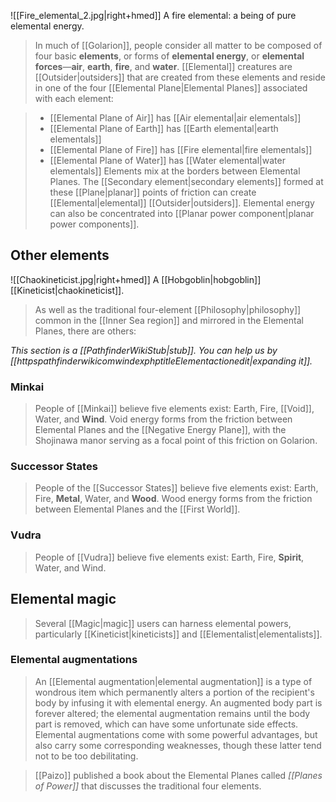 ![[Fire_elemental_2.jpg|right+hmed]] 
 A fire elemental: a being of pure elemental energy.
> In much of [[Golarion]], people consider all matter to be composed of four basic **elements**, or forms of **elemental energy**, or **elemental forces**—**air**, **earth**, **fire**, and **water**. [[Elemental]] creatures are [[Outsider|outsiders]] that are created from these elements and reside in one of the four [[Elemental Plane|Elemental Planes]] associated with each element:

> - [[Elemental Plane of Air]] has [[Air elemental|air elementals]]
> - [[Elemental Plane of Earth]] has [[Earth elemental|earth elementals]]
> - [[Elemental Plane of Fire]] has [[Fire elemental|fire elementals]]
> - [[Elemental Plane of Water]] has [[Water elemental|water elementals]]
> Elements mix at the borders between Elemental Planes. The [[Secondary element|secondary elements]] formed at these [[Plane|planar]] points of friction can create [[Elemental|elemental]] [[Outsider|outsiders]]. Elemental energy can also be concentrated into [[Planar power component|planar power components]].



## Other elements

![[Chaokineticist.jpg|right+hmed]] 
 A [[Hobgoblin|hobgoblin]] [[Kineticist|chaokineticist]].
> As well as the traditional four-element [[Philosophy|philosophy]] common in the [[Inner Sea region]] and mirrored in the Elemental Planes, there are others:



*This section is a [[PathfinderWikiStub|stub]]. You can help us by [[httpspathfinderwikicomwindexphptitleElementactionedit|expanding it]].*


### Minkai

> People of [[Minkai]] believe five elements exist: Earth, Fire, [[Void]], Water, and **Wind**. Void energy forms from the friction between Elemental Planes and the [[Negative Energy Plane]], with the Shojinawa manor serving as a focal point of this friction on Golarion.


### Successor States

> People of the [[Successor States]] believe five elements exist: Earth, Fire, **Metal**, Water, and **Wood**. Wood energy forms from the friction between Elemental Planes and the [[First World]].


### Vudra

> People of [[Vudra]] believe five elements exist: Earth, Fire, **Spirit**, Water, and Wind.


## Elemental magic

> Several [[Magic|magic]] users can harness elemental powers, particularly [[Kineticist|kineticists]] and [[Elementalist|elementalists]].


### Elemental augmentations

> An [[Elemental augmentation|elemental augmentation]] is a type of wondrous item which permanently alters a portion of the recipient's body by infusing it with elemental energy. An augmented body part is forever altered; the elemental augmentation remains until the body part is removed, which can have some unfortunate side effects. Elemental augmentations come with some powerful advantages, but also carry some corresponding weaknesses, though these latter tend not to be too debilitating.


> [[Paizo]] published a book about the Elemental Planes called *[[Planes of Power]]* that discusses the traditional four elements.








